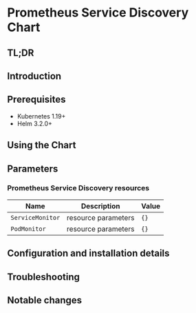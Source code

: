 <!--- app-name: Apache -->

# Prometheus Service Discovery Chart

## TL;DR

## Introduction

## Prerequisites

- Kubernetes 1.19+
- Helm 3.2.0+

## Using the Chart

## Parameters

### Prometheus Service Discovery resources

| Name             | Description         | Value |
| ---------------- | ------------------- | ----- |
| `ServiceMonitor` | resource parameters | `{}`  |
| `PodMonitor`     | resource parameters | `{}`  |


## Configuration and installation details


## Troubleshooting


## Notable changes
